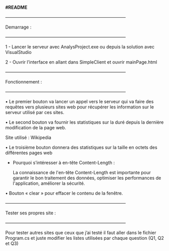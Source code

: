 ﻿**#README** 

———————————————————————————

Demarrage : 

———————————————————————————

1 - Lancer le serveur avec AnalysProject.exe ou depuis la solution avec VisualStudio

2 - Ouvrir l’interface en allant dans SimpleClient et ouvrir mainPage.html

———————————————————————————

Fonctionnement :

———————————————————————————

• Le premier bouton va lancer un appel vers le serveur qui va faire des requêtes vers plusieurs sites web pour récupérer les information sur le serveur utilisé par ces sites.

• Le second bouton va fournir les statistiques sur la duré depuis la dernière modification de la page web.

Site utilisé : Wikipedia 

• Le troisième bouton donnera des statistiques sur la taille en octets des différentes pages web

  - Pourquoi s’intéresser à en-tête Content-Length :

      La connaissance de l'en-tête Content-Length est importante pour garantir le bon traitement des données, optimiser les performances de 		l'application, améliorer la sécurité.

• Bouton « clear » pour effacer le contenu de la fenêtre.

———————————————————————————

Tester ses propres site :

———————————————————————————

Pour tester autres sites que ceux que j’ai testé il faut aller dans le fichier Program.cs et juste modifier les listes utilisées par chaque question (Q1, Q2 et Q3)

